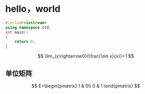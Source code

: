 # hello，world

```cpp
#include<iostream>
using namespace std;
int main()
{
    return 0;
}
```

$$
\lim_{x\rightarrow0}{\frac{\sin x}{x}}=1
$$

## 单位矩阵

$$
E=\begin{pmatrix}
1 & 0\\
0 & 1
\end{pmatrix}
$$

